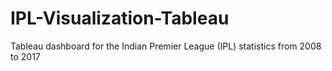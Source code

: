 # IPL-Visualization-Tableau
Tableau dashboard for the Indian Premier League (IPL) statistics from 2008 to 2017
